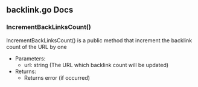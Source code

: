 ## backlink.go Docs

### IncrementBackLinksCount()

IncrementBackLinksCount() is a public method that increment the backlink count of the URL by one

- Parameters:
  - url: string (The URL which backlink count will be updated)
- Returns:
  - Returns error (if occurred)
